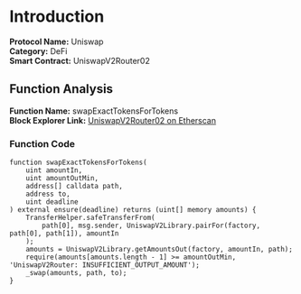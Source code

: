 # Introduction

**Protocol Name:** Uniswap  
**Category:** DeFi  
**Smart Contract:** UniswapV2Router02  

## Function Analysis

**Function Name:** swapExactTokensForTokens  
**Block Explorer Link:** [UniswapV2Router02 on Etherscan](https://etherscan.io/address/0x5C69bEe701ef814a2B6a3EDD4B1652CB9cc5aA6f#code)  

### Function Code
```solidity
function swapExactTokensForTokens(
    uint amountIn,
    uint amountOutMin,
    address[] calldata path,
    address to,
    uint deadline
) external ensure(deadline) returns (uint[] memory amounts) {
    TransferHelper.safeTransferFrom(
        path[0], msg.sender, UniswapV2Library.pairFor(factory, path[0], path[1]), amountIn
    );
    amounts = UniswapV2Library.getAmountsOut(factory, amountIn, path);
    require(amounts[amounts.length - 1] >= amountOutMin, 'UniswapV2Router: INSUFFICIENT_OUTPUT_AMOUNT');
    _swap(amounts, path, to);
}
